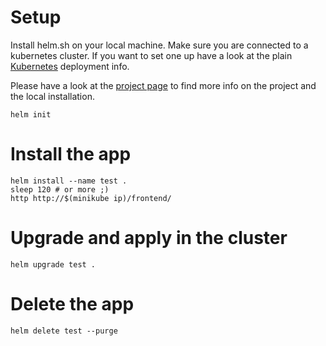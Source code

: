 # Setup

Install helm.sh on your local machine. Make sure you are connected to a kubernetes cluster. If you want to set one up have a look at the plain [Kubernetes](../kubernetes) deployment info.

Please have a look at the [project page](https://helm.sh/) to find more info on the project and the local installation.

```
helm init 
```

#  Install the app

```
helm install --name test .
sleep 120 # or more ;)
http http://$(minikube ip)/frontend/
```

# Upgrade and apply in the cluster

```
helm upgrade test .
```

# Delete the app

```
helm delete test --purge
```